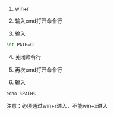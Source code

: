 1. win+r

2. 输入cmd打开命令行

3. 输入

```bash
set PATH=C: 
```

4. 关闭命令行
5. 再次cmd打开命令行

6. 输入

```c
echo %PATH%
```

注意：必须通过win+r进入，不能win+x进入